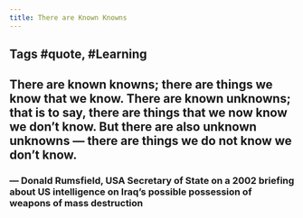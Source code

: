 ```yaml
---
title: There are Known Knowns
---
```


## Tags #quote, #Learning
## There are known knowns; there are things we know that we know. There are known unknowns; that is to say, there are things that we now know we don’t know. But there are also unknown unknowns — there are things we do not know we don’t know.
### — Donald Rumsfield, USA Secretary of State on a 2002 briefing about US intelligence on Iraq’s possible possession of weapons of mass destruction
##
##

